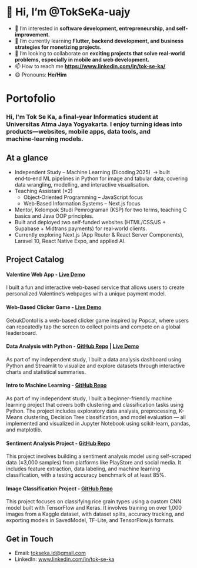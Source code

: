 # 👋 Hi, I’m @TokSeKa-uajy  

- 👀 I’m interested in **software development, entrepreneurship, and self-improvement.**  
- 🌱 I’m currently learning **Flutter, backend development, and business strategies for monetizing projects.**  
- 💞️ I’m looking to collaborate on **exciting projects that solve real-world problems, especially in mobile and web development.**  
- 📫 How to reach me **https://www.linkedin.com/in/tok-se-ka/**  
- 😄 Pronouns: **He/Him**  

# Portofolio
### Hi, I'm Tok Se Ka, a final‑year Informatics student at Universitas Atma Jaya Yogyakarta. I enjoy turning ideas into products—websites, mobile apps, data tools, and machine‑learning models.

## At a glance
- Independent Study – Machine Learning (Dicoding 2025) → built end‑to‑end ML pipelines in Python for image and tabular data, covering data wrangling, modelling, and interactive visualisation.
- Teaching Assistant (×2)
  - Object‑Oriented Programming – JavaScript focus
  - Web‑Based Information Systems – Next.js focus
- Mentor, Kelompok Studi Pemrograman (KSP) for two terms, teaching C basics and Java OOP principles.
- Built and deployed two self‑funded websites (HTML/CSS/JS + Supabase + Midtrans payments) for real‑world clients.
- Currently exploring Next.js (App Router & React Server Components), Laravel 10, React Native Expo, and applied AI.

## Project Catalog
#### Valentine Web App - [Live Demo](https://gakbisanolak.netlify.app/)
I built a fun and interactive web-based service that allows users to create personalized Valentine’s webpages with a unique payment model.
#### Web-Based Clicker Game - [Live Demo](https://gebukdontol.netlify.app/) 
GebukDontol is a web-based clicker game inspired by Popcat, where users can repeatedly tap the screen to collect points and compete on a global leaderboard.
#### Data Analysis with Python - [GitHub Repo](https://github.com/TokSeKa-uajy/Proyek-Analisis-Data.git) | [Live Demo](https://tokseka-uajy-proyekanalisisdata-dashboard-ywuaw8.streamlit.app/)
As part of my independent study, I built a data analysis dashboard using Python and Streamlit to visualize and explore datasets through interactive charts and statistical summaries.
#### Intro to Machine Learning - [GitHub Repo](https://github.com/TokSeKa-uajy/Belajar-Machine-Learning-untuk-Pemula.git)
As part of my independent study, I built a beginner-friendly machine learning project that covers both clustering and classification tasks using Python. The project includes exploratory data analysis, preprocessing, K-Means clustering, Decision Tree classification, and model evaluation — all implemented and visualized in Jupyter Notebook using scikit-learn, pandas, and matplotlib.
#### Sentiment Analysis Project - [GitHub Repo](https://github.com/TokSeKa-uajy/Proyek-Analisis-Sentimen.git)  
This project involves building a sentiment analysis model using self-scraped data (≥3,000 samples) from platforms like PlayStore and social media. It includes feature extraction, data labeling, and machine learning classification, with a testing accuracy benchmark of at least 85%.
#### Image Classification Project - [GitHub Repo](https://github.com/TokSeKa-uajy/Proyek-Klasifikasi-Gambar.git)  
This project focuses on classifying rice grain types using a custom CNN model built with TensorFlow and Keras. It involves training on over 1,000 images from a Kaggle dataset, with dataset splits, accuracy tracking, and exporting models in SavedModel, TF-Lite, and TensorFlow.js formats.

## Get in Touch
- Email: tokseka.id@gmail.com
- LinkedIn: www.linkedin.com/in/tok-se-ka
